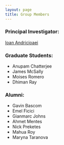 ```yaml
---
layout: page
title: Group Members 
---
```

### Principal Investigator:
[Ioan Andricioaei](https://www.chem.uci.edu/people/ioan-andricioaei)

### Graduate Students: 

* Anupam Chatterjee
* James McSally 
* Moises Romero 
* Dhiman Ray 

### Alumni:
* Gavin Bascom
* Emel Ficici
* Gianmarc Johns
* Ahmet Mentes
* Nick Preketes 
* Mahua Roy
* Maryna Taranova

